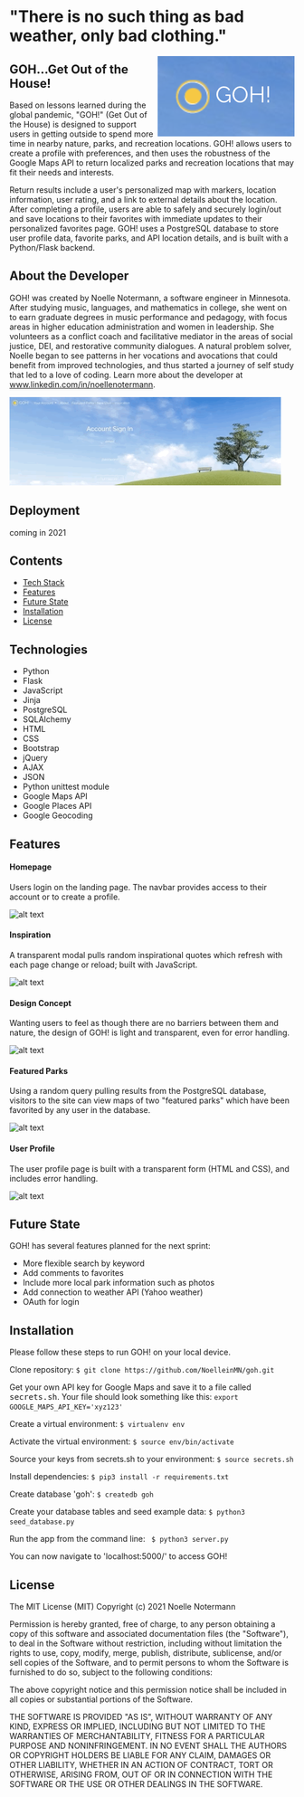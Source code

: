 # "There is no such thing as bad weather, only bad clothing."

<img src="https://github.com/NoelleinMN/goh/blob/master/static/images/GOH-logo.png" alt="GOH!" align="right"> 

## GOH...Get Out of the House!
Based on lessons learned during the global pandemic, "GOH!" (Get Out of the House) is designed to support users in getting outside to spend more time in nearby nature, parks, and recreation locations. GOH! allows users to create a profile with preferences, and then uses the robustness of the Google Maps API to return localized parks and recreation locations that may fit their needs and interests.

Return results include a user's personalized map with markers, location information, user rating, and a link to external details about the location. After completing a profile, users are able to safely and securely login/out and save locations to their favorites with immediate updates to their personalized favorites page. GOH! uses a PostgreSQL database to store user profile data, favorite parks, and API location details, and is built with a Python/Flask backend.

## About the Developer
GOH! was created by Noelle Notermann, a software engineer in Minnesota. After studying music, languages, and mathematics in college, she went on to earn graduate degrees in music performance and pedagogy, with focus areas in higher education administration and women in leadership. She volunteers as a conflict coach and facilitative mediator in the areas of social justice, DEI, and restorative community dialogues. A natural problem solver, Noelle began to see patterns in her vocations and avocations that could benefit from improved technologies, and thus started a journey of self study that led to a love of coding. Learn more about the developer at www.linkedin.com/in/noellenotermann.

![alt text](https://github.com/NoelleinMN/goh/blob/master/static/images/GOH-error-handling.gif "GOH homepage gif")

## Deployment
<n/>coming in 2021

## Contents
* [Tech Stack](#tech-stack)
* [Features](#features)
* [Future State](#future)
* [Installation](#installation)
* [License](#license)

## <a name="tech-stack"></a>Technologies
* Python
* Flask
* JavaScript
* Jinja
* PostgreSQL
* SQLAlchemy
* HTML
* CSS
* Bootstrap
* jQuery
* AJAX
* JSON
* Python unittest module
* Google Maps API
* Google Places API
* Google Geocoding

## <a name="features"></a>Features

#### Homepage
Users login on the landing page. The navbar provides access to their account or to create a profile.

![alt text](https://github.com/NoelleinMN/goh/blob/master/static/images/GOH-homepage.png "GOH homepage")

#### Inspiration
A transparent modal pulls random inspirational quotes which refresh with each page change or reload; built with JavaScript.

![alt text](https://github.com/NoelleinMN/goh/blob/master/static/images/GOH-modal.png "GOH about modal")

#### Design Concept
Wanting users to feel as though there are no barriers between them and nature, the design of GOH! is light and transparent, even for error handling.

![alt text](https://github.com/NoelleinMN/goh/blob/master/static/images/GOH-error-handling.png "GOH design and error modal")

#### Featured Parks
Using a random query pulling results from the PostgreSQL database, visitors to the site can view maps of two "featured parks" which have been favorited by any user in the database.

![alt text](https://github.com/NoelleinMN/goh/blob/master/static/images/GOH-featured-parks.png "GOH featured parks")

#### User Profile
The user profile page is built with a transparent form (HTML and CSS), and includes error handling.

![alt text](https://github.com/NoelleinMN/goh/blob/master/static/images/GOH-profile-page.png "GOH! user profile")

## <a name="future"></a>Future State
GOH! has several features planned for the next sprint:
* More flexible search by keyword
* Add comments to favorites
* Include more local park information such as photos
* Add connection to weather API (Yahoo weather)
* OAuth for login

## <a name="installation"></a>Installation

Please follow these steps to run GOH! on your local device.

Clone repository:
    ```
    $ git clone https://github.com/NoelleinMN/goh.git
    ```

Get your own API key for Google Maps and save it to a file called <kbd>secrets.sh</kbd>. Your file should look something like this:
    ```
    export GOOGLE_MAPS_API_KEY='xyz123'   
    ```

Create a virtual environment:
    ```
    $ virtualenv env
    ```

Activate the virtual environment:
    ```
    $ source env/bin/activate
    ```

Source your keys from secrets.sh to your environment:
    ```
    $ source secrets.sh
    ```

Install dependencies:
    ```
    $ pip3 install -r requirements.txt
    ```

Create database 'goh':
    ```
    $ createdb goh
    ```

Create your database tables and seed example data:
    ```
    $ python3 seed_database.py
    ```

Run the app from the command line:
    ``` 
    $ python3 server.py
    ```

You can now navigate to 'localhost:5000/' to access GOH!


## <a name="license"></a>License
The MIT License (MIT) Copyright (c) 2021 Noelle Notermann

Permission is hereby granted, free of charge, to any person obtaining a copy of this software and associated documentation files (the "Software"), to deal in the Software without restriction, including without limitation the rights to use, copy, modify, merge, publish, distribute, sublicense, and/or sell copies of the Software, and to permit persons to whom the Software is furnished to do so, subject to the following conditions:

The above copyright notice and this permission notice shall be included in all copies or substantial portions of the Software.

THE SOFTWARE IS PROVIDED "AS IS", WITHOUT WARRANTY OF ANY KIND, EXPRESS OR IMPLIED, INCLUDING BUT NOT LIMITED TO THE WARRANTIES OF MERCHANTABILITY, FITNESS FOR A PARTICULAR PURPOSE AND NONINFRINGEMENT. IN NO EVENT SHALL THE AUTHORS OR COPYRIGHT HOLDERS BE LIABLE FOR ANY CLAIM, DAMAGES OR OTHER LIABILITY, WHETHER IN AN ACTION OF CONTRACT, TORT OR OTHERWISE, ARISING FROM, OUT OF OR IN CONNECTION WITH THE SOFTWARE OR THE USE OR OTHER DEALINGS IN THE SOFTWARE.